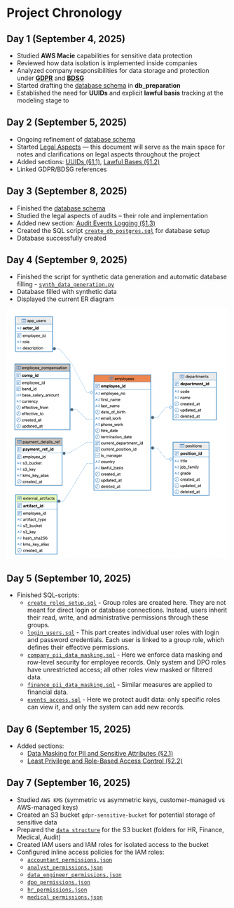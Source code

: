 # Project Chronology


## Day 1 (September 4, 2025)
- Studied **AWS Macie** capabilities for sensitive data protection
- Reviewed how data isolation is implemented inside companies
- Analyzed company responsibilities for data storage and protection under **[GDPR](https://eur-lex.europa.eu/eli/reg/2016/679/oj)** and **[BDSG](https://www.gesetze-im-internet.de/bdsg_2018/)**
- Started drafting the [database schema](synth_data/db_preparation) in **db_preparation**
- Established the need for **UUIDs** and explicit **lawful basis** tracking at the modeling stage to 

## Day 2 (September 5, 2025)
- Ongoing refinement of [database schema](synth_data/db_preparation)
- Started [Legal Aspects](Legal_Aspects.md) — this document will serve as the main space for notes and clarifications on legal aspects throughout the project
- Added sections: [UUIDs (§1.1)](Legal_Aspects.md#11-use-of-universally-unique-identifiers-uuids), [Lawful Bases (§1.2)](Legal_Aspects.md#12-lawful-bases-for-data-processing)
- Linked GDPR/BDSG references


## Day 3 (September 8, 2025)
- Finished the [database schema](synth_data/db_preparation)
- Studied the legal aspects of audits – their role and implementation
- Added new section: [Audit Events Logging (§1.3)](Legal_Aspects.md#13-audit-events-logging)
- Created the SQL script [`create_db_postgres.sql`](db_scripts/create_db_postgres.sql) for database setup
- Database successfully created


## Day 4 (September 9, 2025)
- Finished the script for synthetic data generation and automatic database filling - [`synth_data_generation.py`](synth_data/synth_data_generation.py)
- Database filled with synthetic data
- Displayed the current ER diagram

![ER-diagram](pic/dataforge_db.png)

## Day 5 (September 10, 2025)
- Finished SQL-scripts:
    - [`create_roles_setup.sql`](bd_scripts/create_roles_setup.sql) - Group roles are created here. They are not meant for direct login or database connections. Instead, users inherit their read, write, and administrative permissions through these groups.
    - [`login_users.sql`](bd_scripts/login_users.sql) - This part creates individual user roles with login and password credentials. Each user is linked to a group role, which defines their effective permissions.
    - [`company_pii_data_masking.sql`](db_scripts/company_pii_data_masking.sql) - Here we enforce data masking and row-level security for employee records. Only system and DPO roles have unrestricted access; all other roles view masked or filtered data.
    - [`finance_pii_data_masking.sql`](db_scripts/finance_pii_data_masking.sql) - Similar measures are applied to financial data.
    - [`events_access.sql`](db_scripts/events_access.sql) - Here we protect audit data: only specific roles can view it, and only the system can add new records.


## Day 6 (September 15, 2025)
- Added sections: 
    - [Data Masking for PII and Sensitive Attributes (§2.1)](Legal_Aspects.md#21-data-masking-for-pii-and-sensitive-attributes)
    - [Least Privilege and Role-Based Access Control (§2.2)](Legal_Aspects.md#22-least-privilege-and-role-based-access-control)


## Day 7 (September 16, 2025)
- Studied `AWS KMS` (symmetric vs asymmetric keys, customer-managed vs AWS-managed keys)
- Created an S3 bucket `gdpr-sensitive-bucket` for potential storage of sensitive data
- Prepared the [`data structure`](aws/s3_bucket_structure) for the S3 bucket (folders for HR, Finance, Medical, Audit) 
- Created IAM users and IAM roles for isolated access to the bucket
- Configured inline access policies for the IAM roles:
    - [`accountant_permissions.json`](aws/permissions/accountant_permissions.json)
    - [`analyst_permissions.json`](aws/permissions/analyst_permissions.json)
    - [`data_engineer_permissions.json`](aws/permissions/data_engineer_permissions.json)
    - [`dpo_permissions.json`](aws/permissions/dpo_permissions.json)
    - [`hr_permissions.json`](aws/permissions/hr_permissions.json)
    - [`medical_permissions.json`](aws/permissions/medical_permissions.json)
    